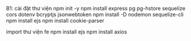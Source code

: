B1: cài đặt thư viện
npm init -y
npm install express pg pg-hstore sequelize cors dotenv bcryptjs jsonwebtoken
npm install -D nodemon sequelize-cli
npm install ejs
npm install cookie-parser


import thư viện fe
npm install ejs
npm install axios

